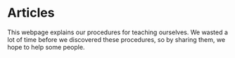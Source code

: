 # Articles 

This webpage explains our procedures for teaching ourselves. We wasted a lot of time before we discovered these procedures, so by sharing them, we hope to help some people.    
